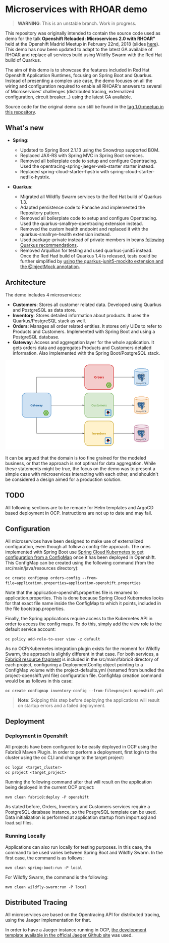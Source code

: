 # Microservices with RHOAR demo

> **WARNING**: This is an unstable branch. Work in progress.

This repository was originally intended to contain the source code used as demo for the talk **Openshift Reloaded: Microservices 2.0 with RHOAR"** held at the Openshift Madrid Meetup in February 22nd, 2018 (slides [here](https://www.slideshare.net/rromannissen/openshift-reloaded-microservices-20-with-rhoar)). This demo has now been updated to adapt to the latest GA available of RHOAR and replace all services build using Wildfly Swarm with the Red Hat build of Quarkus.

The aim of this demo is to showcase the features included in Red Hat Openshift Application Runtimes, focusing on Spring Boot and Quarkus. Instead of presenting a complex use case, the demo focuses on all the wiring and configuration required to enable all RHOAR's answers to several of Microservices' challenges (distributed tracing, externalized configuration, circuit breaker...) using the latest GA available.

Source code for the original demo can still be found in the [tag 1.0-meetup in this repository](https://github.com/rromannissen/rhoar-microservices-demo/tree/1.0-meetup).

## What's new

- **Spring**:
  - Updated to Spring Boot 2.1.13 using the Snowdrop supported BOM.
  - Replaced JAX-RS with Spring MVC in Spring Boot services.
  - Removed all boilerplate code to setup and configure Opentracing. Used the opentracing-spring-jaeger-web-starter starter instead.
  - Replaced spring-cloud-starter-hystrix with spring-cloud-starter-netflix-hystrix.

- **Quarkus**:
  - Migrated all Wildfly Swarm services to the Red Hat build of Quarkus 1.3.
  - Adapted persistence code to Panache and implemented the Repository pattern.
  - Removed all boilerplate code to setup and configure Opentracing. Used the quarkus-smallrye-opentracing extension instead.
  - Removed the custom health endpoint and replaced it with the quarkus-smallrye-health extension instead.
  - Used package-private instead of private members in beans [following Quarkus recommendations](https://quarkus.io/guides/cdi-reference#native-executables-and-private-members).
  - Removed Arquillian for testing and used quarkus-junit5 instead. Once the Red Had build of Quarkus 1.4 is released, tests could be further simplified by [using the quarkus-junit5-mockito extension and the @InjectMock annotation](https://quarkus.io/guides/getting-started-testing#further-simplification-with-injectmock).

## Architecture

The demo includes 4 microservices:

- **Customers**: Stores all customer related data. Developed using Quarkus and PostgreSQL as data store.
- **Inventory**: Stores detailed information about products. It uses the Quarkus/PostgreSQL stack as well.
- **Orders**: Manages all order related entities. It stores only UIDs to refer to Products and Customers. Implemented with Spring Boot and using a PostgreSQL database.
- **Gateway**: Access and aggregation layer for the whole application. It gets orders data and aggregates Products and Customers detailed information. Also implemented with the Spring Boot/PostgreSQL stack.

![Architecture Screenshot](docs/images/basic_architecture.png?raw=true "Architecture Diagram")

It can be argued that the domain is too fine grained for the modeled business, or that the approach is not optimal for data aggregation. While these statements might be true, the focus on the demo was to present a simple case with microservices interacting with each other, and shouldn't be considered a design aimed for a production solution.


## TODO

All following sections are to be remade for Helm templates and ArgoCD based deployment in OCP. Instructions are not up to date and may fail.

## Configuration

All microservices have been designed to make use of externalized configuration, even though all follow a config-file approach. The ones implemented with Spring Boot use [Spring Cloud Kubernetes to get configuration from a ConfigMap](https://github.com/spring-cloud-incubator/spring-cloud-kubernetes#configmap-propertysource) once it has been deployed in Openshift. This ConfigMap can be created using the following command (from the src/main/java/resources directory):

```
oc create configmap orders-config --from-file=application.properties=application-openshift.properties
```

Note that the application-openshift.properties file is renamed to application.properties. This is done because Spring Cloud Kubernetes looks for that exact file name inside the ConfigMap to which it points, included in the file bootstrap.properties.

Finally, the Spring applications require access to the Kubernetes API in order to access the config maps. To do this, simply add the view role to the default service account:

```
oc policy add-role-to-user view -z default
```

As no OCP/Kubernetes integration plugin exists for the moment for Wildfly Swarm, the approach is slightly different in that case. For both services, a [Fabric8 resource fragment](https://maven.fabric8.io/#resource-fragments) is included in the src/main/fabric8 directory of each project, configuring a DeploymentConfig object pointing to a ConfigMap volume with the project-defaults.yml (renamed from bundled the project-openshift.yml file) configuration file. ConfigMap creation command would be as follows in this case:

```
oc create configmap inventory-config --from-file=project-openshift.yml
```

> **Note**: Skipping this step before deploying the applications will result on startup errors and a failed deployment.

## Deployment

### Deployment in Openshift

All projects have been configured to be easily deployed in OCP using the Fabric8 Maven Plugin. In order to perform a deployment, first login to the cluster using the oc CLI and change to the target project:

```
oc login <target_cluster>
oc project <target_project>
```

Running the following command after that will result on the application being deployed in the current OCP project:

```
mvn clean fabric8:deploy -P openshift
```

As stated before, Orders, Inventory and Customers services require a PostgreSQL database instance, so the PosgreSQL template can be used. Data initialization is performed at application startup from import.sql and load.sql files.

### Running Locally

Applications can also run locally for testing purposes. In this case, the command to be used varies between Spring Boot and Wildfly Swarm. In the first case, the command is as follows:

```
mvn clean spring-boot:run -P local
```

For Wildfly Swarm, the command is the following:

```
mvn clean wildfly-swarm:run -P local
```

## Distributed Tracing

All microservices are based on the Opentracing API for distributed tracing, using the Jaeger implementation for that.

In order to have a Jaeger instance running in OCP, [the development template available in the official Jaeger Github site](https://github.com/jaegertracing/jaeger-openshift#development-setup) was used.
